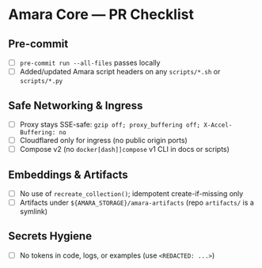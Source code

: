 # Amara Core — PR Checklist

## Pre-commit

- [ ] `pre-commit run --all-files` passes locally
- [ ] Added/updated Amara script headers on any `scripts/*.sh` or `scripts/*.py`

## Safe Networking & Ingress

- [ ] Proxy stays SSE-safe: `gzip off; proxy_buffering off; X-Accel-Buffering: no`
- [ ] Cloudflared only for ingress (no public origin ports)
- [ ] Compose v2 (no `docker[dash]]compose` v1 CLI in docs or scripts)

## Embeddings & Artifacts

- [ ] No use of `recreate_collection()`; idempotent create-if-missing only
- [ ] Artifacts under `${AMARA_STORAGE}/amara-artifacts` (repo `artifacts/` is a symlink)

## Secrets Hygiene

- [ ] No tokens in code, logs, or examples (use `<REDACTED: ...>`)
